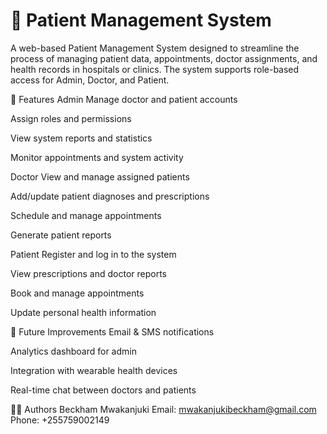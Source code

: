 # 🏥 Patient Management System
A web-based Patient Management System designed to streamline the process of managing patient data, appointments, doctor assignments, and health records in hospitals or clinics. The system supports role-based access for Admin, Doctor, and Patient.

🚀 Features
Admin
Manage doctor and patient accounts

Assign roles and permissions

View system reports and statistics

Monitor appointments and system activity

Doctor
View and manage assigned patients

Add/update patient diagnoses and prescriptions

Schedule and manage appointments

Generate patient reports

Patient
Register and log in to the system

View prescriptions and doctor reports

Book and manage appointments

Update personal health information


📌 Future Improvements
Email & SMS notifications

Analytics dashboard for admin

Integration with wearable health devices

Real-time chat between doctors and patients

🧑‍💻 Authors
Beckham Mwakanjuki
Email: mwakanjukibeckham@gmail.com
Phone: +255759002149
